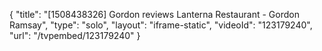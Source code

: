 {
    "title": "[1508438326] Gordon reviews Lanterna Restaurant - Gordon Ramsay",
    "type": "solo",
    "layout": "iframe-static",
    "videoId": "123179240",
    "url": "\/tvpembed\/123179240"
}